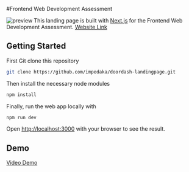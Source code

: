 #Frontend Web Development Assessment

![preview](https://media.discordapp.net/attachments/647833476070113303/989643033173721148/unknown.png?width=1413&height=676)
This landing page is built with [Next.js](https://nextjs.org/) for the Frontend Web Development Assessment.
[Website Link](https://doordash-landingpage.vercel.app/)

## Getting Started

First Git clone this repository

```bash
git clone https://github.com/impedaka/doordash-landingpage.git
```

Then install the necessary node modules

```bash
npm install
```

Finally, run the web app locally with

```bash
npm run dev
```

Open [http://localhost:3000](http://localhost:3000) with your browser to see the result.


## Demo

[Video Demo](https://youtu.be/nM8ayyqwWLw)
